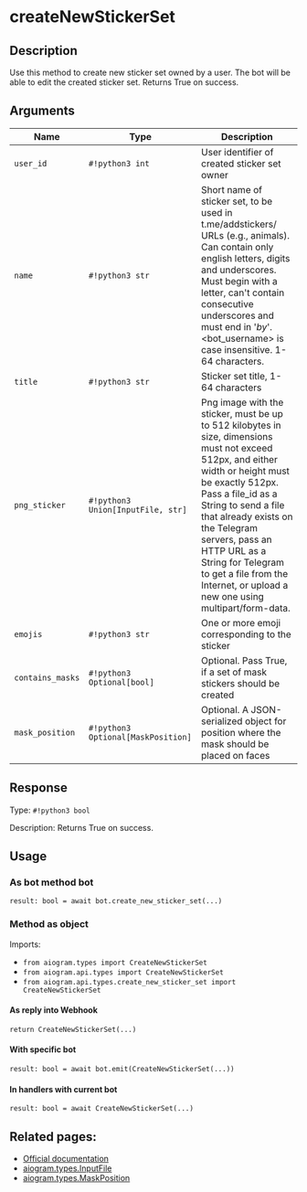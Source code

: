 # createNewStickerSet

## Description

Use this method to create new sticker set owned by a user. The bot will be able to edit the created sticker set. Returns True on success.


## Arguments

| Name | Type | Description |
| - | - | - |
| `user_id` | `#!python3 int` | User identifier of created sticker set owner |
| `name` | `#!python3 str` | Short name of sticker set, to be used in t.me/addstickers/ URLs (e.g., animals). Can contain only english letters, digits and underscores. Must begin with a letter, can't contain consecutive underscores and must end in '_by_<bot username>'. <bot_username> is case insensitive. 1-64 characters. |
| `title` | `#!python3 str` | Sticker set title, 1-64 characters |
| `png_sticker` | `#!python3 Union[InputFile, str]` | Png image with the sticker, must be up to 512 kilobytes in size, dimensions must not exceed 512px, and either width or height must be exactly 512px. Pass a file_id as a String to send a file that already exists on the Telegram servers, pass an HTTP URL as a String for Telegram to get a file from the Internet, or upload a new one using multipart/form-data. |
| `emojis` | `#!python3 str` | One or more emoji corresponding to the sticker |
| `contains_masks` | `#!python3 Optional[bool]` | Optional. Pass True, if a set of mask stickers should be created |
| `mask_position` | `#!python3 Optional[MaskPosition]` | Optional. A JSON-serialized object for position where the mask should be placed on faces |



## Response

Type: `#!python3 bool`

Description: Returns True on success.


## Usage


### As bot method bot

```python3
result: bool = await bot.create_new_sticker_set(...)
```

### Method as object

Imports:

- `from aiogram.types import CreateNewStickerSet`
- `from aiogram.api.types import CreateNewStickerSet`
- `from aiogram.api.types.create_new_sticker_set import CreateNewStickerSet`

#### As reply into Webhook
```python3
return CreateNewStickerSet(...)
```

#### With specific bot
```python3
result: bool = await bot.emit(CreateNewStickerSet(...))
```

#### In handlers with current bot
```python3
result: bool = await CreateNewStickerSet(...)
```


## Related pages:

- [Official documentation](https://core.telegram.org/bots/api#createnewstickerset)
- [aiogram.types.InputFile](../types/input_file.md)
- [aiogram.types.MaskPosition](../types/mask_position.md)
